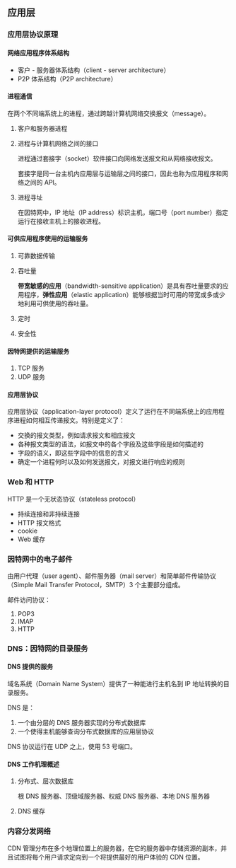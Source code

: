 ## 应用层

### 应用层协议原理

#### 网络应用程序体系结构

- 客户 - 服务器体系结构（client - server architecture）
- P2P 体系结构（P2P architecture）

#### 进程通信

在两个不同端系统上的进程，通过跨越计算机网络交换报文（message）。

1. 客户和服务器进程

2. 进程与计算机网络之间的接口

    进程通过套接字（socket）软件接口向网络发送报文和从网络接收报文。

    套接字是同一台主机内应用层与运输层之间的接口，因此也称为应用程序和网络之间的 API。

3. 进程寻址

    在因特网中，IP 地址（IP address）标识主机，端口号（port number）指定运行在接收主机上的接收进程。

#### 可供应用程序使用的运输服务

1. 可靠数据传输

2. 吞吐量

    **带宽敏感的应用**（bandwidth-sensitive application）是具有吞吐量要求的应用程序，**弹性应用**（elastic application）能够根据当时可用的带宽或多或少地利用可供使用的吞吐量。

3. 定时

4. 安全性

#### 因特网提供的运输服务

1. TCP 服务
2. UDP 服务

#### 应用层协议

应用层协议（application-layer protocol）定义了运行在不同端系统上的应用程序进程如何相互传递报文。特别是定义了：

- 交换的报文类型，例如请求报文和相应报文
- 各种报文类型的语法，如报文中的各个字段及这些字段是如何描述的
- 字段的语义，即这些字段中的信息的含义
- 确定一个进程何时以及如何发送报文，对报文进行响应的规则

### Web 和 HTTP

HTTP 是一个无状态协议（stateless protocol）

- 持续连接和非持续连接
- HTTP 报文格式
- cookie
- Web 缓存

### 因特网中的电子邮件

由用户代理（user agent）、邮件服务器（mail server）和简单邮件传输协议（Simple Mail Transfer Protocol，SMTP）3 个主要部分组成。

邮件访问协议：

1. POP3
2. IMAP
3. HTTP

### DNS：因特网的目录服务

#### DNS 提供的服务

域名系统（Domain Name System）提供了一种能进行主机名到 IP 地址转换的目录服务。

DNS 是：

1. 一个由分层的 DNS 服务器实现的分布式数据库
2. 一个使得主机能够查询分布式数据库的应用层协议

DNS 协议运行在 UDP 之上，使用 53 号端口。

#### DNS 工作机理概述

1. 分布式、层次数据库

    根 DNS 服务器、顶级域服务器、权威 DNS 服务器、本地 DNS 服务器

2. DNS 缓存

### 内容分发网络

CDN 管理分布在多个地理位置上的服务器，在它的服务器中存储资源的副本，并且试图将每个用户请求定向到一个将提供最好的用户体验的 CDN 位置。


